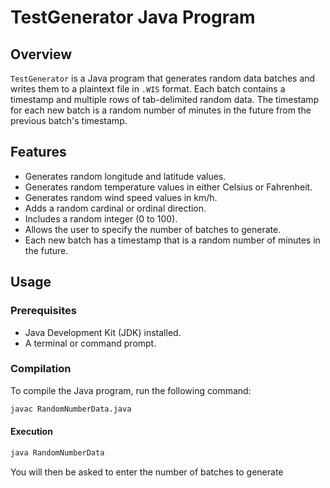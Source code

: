 # TestGenerator Java Program

## Overview

`TestGenerator` is a Java program that generates random data batches and writes them to a plaintext file in `.WIS` format. Each batch contains a timestamp and multiple rows of tab-delimited random data. The timestamp for each new batch is a random number of minutes in the future from the previous batch's timestamp.

## Features

- Generates random longitude and latitude values.
- Generates random temperature values in either Celsius or Fahrenheit.
- Generates random wind speed values in km/h.
- Adds a random cardinal or ordinal direction.
- Includes a random integer (0 to 100).
- Allows the user to specify the number of batches to generate.
- Each new batch has a timestamp that is a random number of minutes in the future.

## Usage

### Prerequisites

- Java Development Kit (JDK) installed.
- A terminal or command prompt.

### Compilation

To compile the Java program, run the following command:

```sh
javac RandomNumberData.java
```

#### Execution

```sh
java RandomNumberData
```

You will then be asked to enter the number of batches to generate

